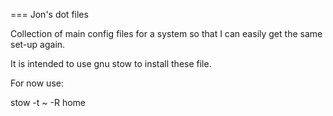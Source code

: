 === Jon's dot files

Collection of main config files for a system so that I can easily get the same
 set-up again.

It is intended to use gnu stow to install these file.

For now use:

stow -t ~ -R home
